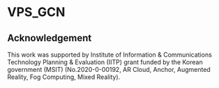 # VPS_GCN

## Acknowledgement
This work was supported by Institute of Information & Communications Technology Planning & Evaluation (IITP) grant funded   by the Korean government (MSIT) (No.2020-0-00192, AR Cloud, Anchor, Augmented Reality, Fog Computing, Mixed Reality).
